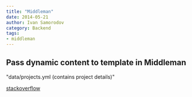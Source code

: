 ```yaml
---
title: "Middleman"
date: 2014-05-21
author: Ivan Samorodov
category: Backend
tags:
- middleman
---
```


## Pass dynamic content to template in Middleman

"data/projects.yml (contains project details)"

[stackoverflow](http://stackoverflow.com/questions/14823169/pass-dynamic-content-to-template-in-middleman)